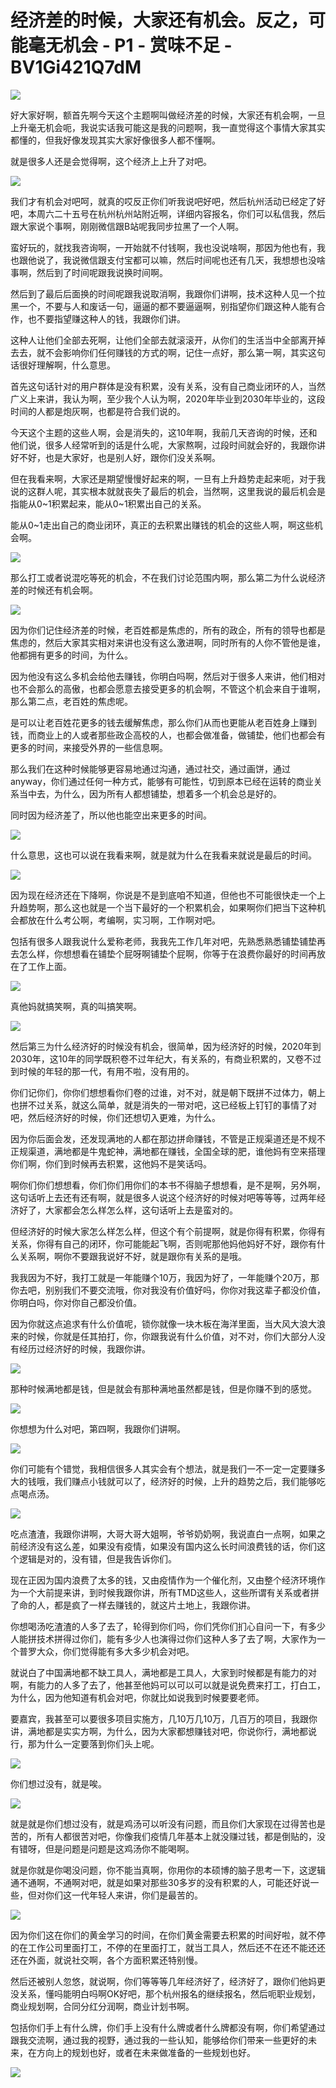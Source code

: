 # 经济差的时候，大家还有机会。反之，可能毫无机会 - P1 - 赏味不足 - BV1Gi421Q7dM

![](img/8bbf481d11319345959c8955a1730996_0.png)

好大家好啊，额首先啊今天这个主题啊叫做经济差的时候，大家还有机会啊，一旦上升毫无机会呃，我说实话我可能这是我的问题啊，我一直觉得这个事情大家其实都懂的，但我好像发现其实大家好像很多人都不懂啊。

就是很多人还是会觉得啊，这个经济上上升了对吧。

![](img/8bbf481d11319345959c8955a1730996_2.png)

我们才有机会对吧呵，就真的哎反正你们听我说吧好吧，然后杭州活动已经定了好吧，本周六二十五号在杭州杭州站附近啊，详细内容报名，你们可以私信我，然后跟大家说个事啊，刚刚微信跟B站呢我同步拉黑了一个人啊。

蛮好玩的，就找我咨询啊，一开始就不付钱啊，我也没说啥啊，那因为他也有，我也跟他说了，我说微信跟支付宝都可以嘛，然后时间呢也还有几天，我想想也没啥事啊，然后到了时间呢跟我说换时间啊。

然后到了最后后面换的时间呢跟我说取消啊，我跟你们讲啊，技术这种人见一个拉黑一个，不要与人和废话一句，逼逼的都不要逼逼啊，别指望你们跟这种人能有合作，也不要指望赚这种人的钱，我跟你们讲。

这种人让他们全部去死啊，让他们全部去就滚滚开，从你们的生活当中全部离开掉去去，就不会影响你们任何赚钱的方式的啊，记住一点好，那么第一啊，其实这句话很好理解啊，什么意思。

首先这句话针对的用户群体是没有积累，没有关系，没有自己商业闭环的人，当然广义上来讲，我认为啊，至少我个人认为啊，2020年毕业到2030年毕业的，这段时间的人都是炮灰啊，也都是符合我们说的。

今天这个主题的这些人啊，会是消失的，这10年啊，我前几天咨询的时候，还和他们说，很多人经常听到的话是什么呢，大家熬啊，过段时间就会好的，我跟你讲好不好，也是大家好，也是别人好，跟你们没关系啊。

但在我看来啊，大家还是期望慢慢好起来的啊，一旦有上升趋势走起来呃，对于我说的这群人呢，其实根本就就丧失了最后的机会，当然啊，这里我说的最后机会是指能从0~1积累起来，能从0~1积累出自己的关系。

能从0~1走出自己的商业闭环，真正的去积累出赚钱的机会的这些人啊，啊这些机会啊。

![](img/8bbf481d11319345959c8955a1730996_4.png)

那么打工或者说混吃等死的机会，不在我们讨论范围内啊，那么第二为什么说经济差的时候还有机会啊。

![](img/8bbf481d11319345959c8955a1730996_6.png)

因为你们记住经济差的时候，老百姓都是焦虑的，所有的政企，所有的领导也都是焦虑的，然后大家其实相对来讲也没有这么激进啊，同时所有的人你不管他是谁，他都拥有更多的时间，为什么。

因为他没有这么多机会给他去赚钱，你明白吗啊，然后对于很多人来讲，他们相对也不会那么的高傲，也都会愿意去接受更多的机会啊，不管这个机会来自于谁啊，那么第二点，老百姓的焦虑呢。

是可以让老百姓花更多的钱去缓解焦虑，那么你们从而也更能从老百姓身上赚到钱，而商业上的人或者那些政企高校的人，也都会做准备，做铺垫，他们也都会有更多的时间，来接受外界的一些信息啊。

那么我们在这种时候能够更容易地通过沟通，通过社交，通过画饼，通过anyway，你们通过任何一种方式，能够有可能性，切到原本已经在运转的商业关系当中去，为什么，因为所有人都想铺垫，想着多一个机会总是好的。

同时因为经济差了，所以他也能空出来更多的时间。

![](img/8bbf481d11319345959c8955a1730996_8.png)

什么意思，这也可以说在我看来啊，就是就为什么在我看来就说是最后的时间。

![](img/8bbf481d11319345959c8955a1730996_10.png)

因为现在经济还在下降啊，你说是不是到底咱不知道，但他也不可能很快走一个上升趋势啊，那么这也就是一个当下最好的一个积累机会，如果啊你们把当下这种机会都放在什么考公啊，考编啊，实习啊，工作啊对吧。

包括有很多人跟我说什么爱称老师，我我先工作几年对吧，先熟悉熟悉铺垫铺垫再去怎么样，你想想看在铺垫个屁呀啊铺垫个屁啊，你等于在浪费你最好的时间再放在了工作上面。



![](img/8bbf481d11319345959c8955a1730996_12.png)

真他妈就搞笑啊，真的叫搞笑啊。

![](img/8bbf481d11319345959c8955a1730996_14.png)

然后第三为什么经济好的时候没有机会，很简单，因为经济好的时候，2020年到2030年，这10年的同学既积卷不过年纪大，有关系的，有商业积累的，又卷不过到时候的年轻的那一代，有用不啦，没有用的。

你们记你们，你你们想想看你们卷的过谁，对不对，就是朝下既拼不过体力，朝上也拼不过关系，就这么简单，就是消失的一带对吧，这已经板上钉钉的事情了对吧，然后经济好的时候，你们还想切入更难，为什么。

因为你后面会发，还发现满地的人都在那边拼命赚钱，不管是正规渠道还是不规不正规渠道，满地都是牛鬼蛇神，满地都在赚钱，全国全球的肥，谁他妈有空来搭理你们啊，你们到时候再去积累，这他妈不是笑话吗。

啊你们你们想想看，你们你们用你们的本书不得脑子想想看，是不是啊，另外啊，这句话听上去还有还有啊，就是很多人说这个经济好的时候对吧等等等，过两年经济好了，大家都会怎么样怎么样，这句话听上去是蛮对的。

但经济好的时候大家怎么样怎么样，但这个有个前提啊，就是你得有积累，你得有关系，你得有自己的闭环，你可能能起飞啊，否则呢那他妈他妈好不好，跟你有什么关系啊，啊你不要跟我说好不好，就是跟你有关系的是哦。

我我因为不好，我打工就是一年能赚个10万，我因为好了，一年能赚个20万，那你去吧，别别我们不要交流哦，你对我没有价值好吗，你你对我这辈子都没价值，你明白吗，你对你自己都没价值。

因为你就这点追求有什么价值呢，锁你就像一块木板在海洋里面，当大风大浪大浪来的时候，你就是任其拍打，你，你跟我说有什么价值，对不对，你们大部分人没有经历过经济好的时候，我跟你讲。



![](img/8bbf481d11319345959c8955a1730996_16.png)

那种时候满地都是钱，但是就会有那种满地虽然都是钱，但是你赚不到的感觉。

![](img/8bbf481d11319345959c8955a1730996_18.png)

你想想为什么对吧，第四啊，我跟你们讲啊。

![](img/8bbf481d11319345959c8955a1730996_20.png)

你们可能有个错觉，我相信很多人其实会有个想法，就是我们一不一定一定要赚多大的钱哦，我们赚点小钱就可以了，经济好的时候，上升的趋势之后，我们能够吃点喝点汤。



![](img/8bbf481d11319345959c8955a1730996_22.png)

吃点渣渣，我跟你讲啊，大哥大哥大姐啊，爷爷奶奶啊，我说直白一点啊，如果之前经济没有这么差，如果没有疫情，如果没有国内这么长时间浪费钱的话，你们这个逻辑是对的，没有错，但是我告诉你们。

现在正因为国内浪费了太多的钱，又由疫情作为一个催化剂，又由整个经济环境作为一个大前提来讲，到时候我跟你讲，所有TMD这些人，这些所谓有关系或者拼了命的人，都是疯了一样去赚钱的，就这片土地上，我跟你讲。

你想喝汤吃渣渣的人多了去了，轮得到你们吗，你们凭你们扪心自问一下，有多少人能拼技术拼得过你们，能有多少人也演得过你们这种人多了去了啊，大家作为一个普罗大众，你们觉得能有多大多少机会对吧。

就说白了中国满地都不缺工具人，满地都是工具人，大家到时候都是有能力的对啊，有能力的人多了去了，他甚至他妈可以可以可以就是说免费来打工，打白工，为什么，因为他知道有机会对吧，你就比如说我到时候要要老师。

要嘉宾，我甚至可以要很多项目实施方，几10万几10万，几百万的项目，我跟你讲，满地都是实实方啊，为什么，因为大家都想赚钱对吧，你说你行，满地都说行，那为什么一定要落到你们头上呢。



![](img/8bbf481d11319345959c8955a1730996_24.png)

你们想过没有，就是唉。

![](img/8bbf481d11319345959c8955a1730996_26.png)

就是就是你们想过没有，就是鸡汤可以听没有问题，而且你们大家现在过得苦也是苦的，所有人都很苦对吧，你像我们疫情几年基本上就没赚过钱，都是倒贴的，没有错呀，但是问题是问题是这鸡汤你不能喝啊。

就是你就是你喝没问题，你不能当真啊，你用你的本硕博的脑子思考一下，这逻辑通不通啊，不通啊对吧，就是如果对那些30多岁的没有积累的人，可能还好说一些，但对你们这一代年轻人来讲，你们是最苦的。



![](img/8bbf481d11319345959c8955a1730996_28.png)

因为你们这在你们的黄金学习的时间，在你们黄金需要去积累的时间好啦，就不停的在工作公司里面打工，不停的在里面打工，就当工具人，然后还不在还不能还还还在外面，就说社交啊，各个方面积累还特别慢。

然后还被别人忽悠，就说啊，你们等等等几年经济好了，经济好了，跟你们他妈更没关系，懂吗能明白吗啊OK好吧，那个杭州报名的继续报名，然后呃职业规划，商业规划啊，合同分红分润啊，商业计划书啊。

包括你们手上有什么牌，你们手上没有什么牌或者什么牌都没有啊，你们希望通过跟我交流啊，通过我的视野，通过我的一些认知，能够给你们带来一些更好的未来，在方向上的规划也好，或者在未来做准备的一些规划也好。



![](img/8bbf481d11319345959c8955a1730996_30.png)